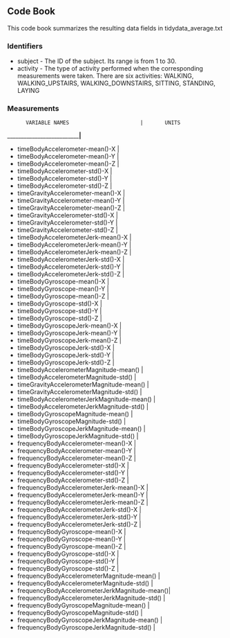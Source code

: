 ## Code Book

This code book summarizes the resulting data fields in tidydata_average.txt

### Identifiers

* subject - The ID of the subject. Its range is from 1 to 30.
* activity - The type of activity performed when the corresponding measurements were taken. There are six activities: WALKING, WALKING_UPSTAIRS, WALKING_DOWNSTAIRS, SITTING, STANDING, LAYING

### Measurements

          VARIABLE NAMES					   |       UNITS          
________________________________________________|______________________
* timeBodyAccelerometer-mean()-X                |
* timeBodyAccelerometer-mean()-Y                |
* timeBodyAccelerometer-mean()-Z                |
* timeBodyAccelerometer-std()-X                 |
* timeBodyAccelerometer-std()-Y                 |
* timeBodyAccelerometer-std()-Z                 |
* timeGravityAccelerometer-mean()-X             |
* timeGravityAccelerometer-mean()-Y             |
* timeGravityAccelerometer-mean()-Z             |
* timeGravityAccelerometer-std()-X              |
* timeGravityAccelerometer-std()-Y              |
* timeGravityAccelerometer-std()-Z              |
* timeBodyAccelerometerJerk-mean()-X            |
* timeBodyAccelerometerJerk-mean()-Y            |
* timeBodyAccelerometerJerk-mean()-Z            |
* timeBodyAccelerometerJerk-std()-X             |
* timeBodyAccelerometerJerk-std()-Y             |
* timeBodyAccelerometerJerk-std()-Z             |
* timeBodyGyroscope-mean()-X                    |
* timeBodyGyroscope-mean()-Y                    |
* timeBodyGyroscope-mean()-Z                    |
* timeBodyGyroscope-std()-X                     |
* timeBodyGyroscope-std()-Y                     |
* timeBodyGyroscope-std()-Z                     |
* timeBodyGyroscopeJerk-mean()-X                |
* timeBodyGyroscopeJerk-mean()-Y                |
* timeBodyGyroscopeJerk-mean()-Z                |
* timeBodyGyroscopeJerk-std()-X                 |
* timeBodyGyroscopeJerk-std()-Y                 |
* timeBodyGyroscopeJerk-std()-Z                 |
* timeBodyAccelerometerMagnitude-mean()         |
* timeBodyAccelerometerMagnitude-std()          |
* timeGravityAccelerometerMagnitude-mean()      |
* timeGravityAccelerometerMagnitude-std()       |
* timeBodyAccelerometerJerkMagnitude-mean()     |
* timeBodyAccelerometerJerkMagnitude-std()      |
* timeBodyGyroscopeMagnitude-mean()             |
* timeBodyGyroscopeMagnitude-std()              |
* timeBodyGyroscopeJerkMagnitude-mean()         |
* timeBodyGyroscopeJerkMagnitude-std()          |
* frequencyBodyAccelerometer-mean()-X           |
* frequencyBodyAccelerometer-mean()-Y           |
* frequencyBodyAccelerometer-mean()-Z           |
* frequencyBodyAccelerometer-std()-X            |
* frequencyBodyAccelerometer-std()-Y            |
* frequencyBodyAccelerometer-std()-Z            |
* frequencyBodyAccelerometerJerk-mean()-X       |
* frequencyBodyAccelerometerJerk-mean()-Y       |
* frequencyBodyAccelerometerJerk-mean()-Z       |
* frequencyBodyAccelerometerJerk-std()-X        |
* frequencyBodyAccelerometerJerk-std()-Y        |
* frequencyBodyAccelerometerJerk-std()-Z        |
* frequencyBodyGyroscope-mean()-X               |
* frequencyBodyGyroscope-mean()-Y               |
* frequencyBodyGyroscope-mean()-Z               |
* frequencyBodyGyroscope-std()-X                |
* frequencyBodyGyroscope-std()-Y                |
* frequencyBodyGyroscope-std()-Z                |
* frequencyBodyAccelerometerMagnitude-mean()    |
* frequencyBodyAccelerometerMagnitude-std()     |
* frequencyBodyAccelerometerJerkMagnitude-mean()| 
* frequencyBodyAccelerometerJerkMagnitude-std() |
* frequencyBodyGyroscopeMagnitude-mean()        |
* frequencyBodyGyroscopeMagnitude-std()         |
* frequencyBodyGyroscopeJerkMagnitude-mean()    |
* frequencyBodyGyroscopeJerkMagnitude-std()     |
